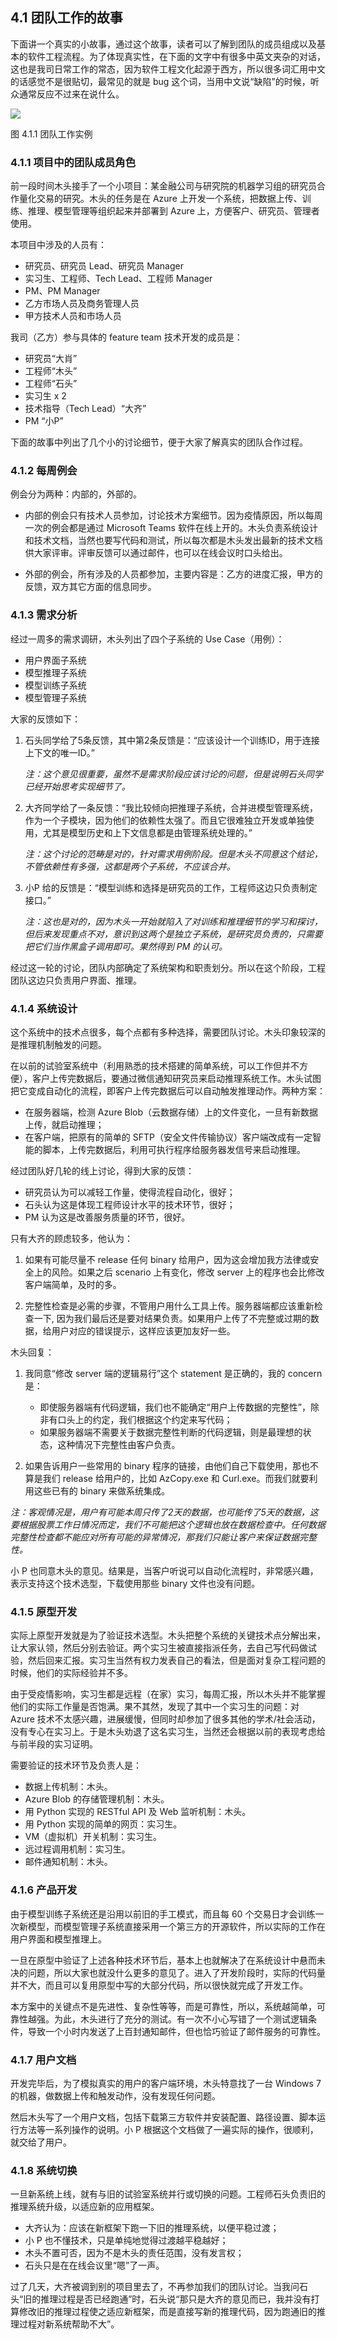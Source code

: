 ## 4.1 团队工作的故事

下面讲一个真实的小故事，通过这个故事，读者可以了解到团队的成员组成以及基本的软件工程流程。为了体现真实性，在下面的文字中有很多中英文夹杂的对话，这也是我司日常工作的常态，因为软件工程文化起源于西方，所以很多词汇用中文的话感觉不是很贴切，最常见的就是 bug 这个词，当用中文说“缺陷”的时候，听众通常反应不过来在说什么。

<img src="img/Slide3.SVG"/>

图 4.1.1 团队工作实例

### 4.1.1 项目中的团队成员角色

前一段时间木头接手了一个小项目：某金融公司与研究院的机器学习组的研究员合作量化交易的研究。木头的任务是在 Azure 上开发一个系统，把数据上传、训练、推理、模型管理等组织起来并部署到 Azure 上，方便客户、研究员、管理者使用。

本项目中涉及的人员有：

- 研究员、研究员 Lead、研究员 Manager
- 实习生、工程师、Tech Lead、工程师 Manager
- PM、PM Manager
- 乙方市场人员及商务管理人员
- 甲方技术人员和市场人员

我司（乙方）参与具体的 feature team 技术开发的成员是：

- 研究员“大肖”
- 工程师“木头”
- 工程师“石头”
- 实习生 x 2
- 技术指导（Tech Lead）“大齐”
- PM “小P”


下面的故事中列出了几个小的讨论细节，便于大家了解真实的团队合作过程。

### 4.1.2 每周例会

例会分为两种：内部的，外部的。

- 内部的例会只有技术人员参加，讨论技术方案细节。因为疫情原因，所以每周一次的例会都是通过 Microsoft Teams 软件在线上开的。木头负责系统设计和技术文档，当然也要写代码和测试，所以每次都是木头发出最新的技术文档供大家评审。评审反馈可以通过邮件，也可以在线会议时口头给出。

- 外部的例会，所有涉及的人员都参加，主要内容是：乙方的进度汇报，甲方的反馈，双方其它方面的信息同步。

### 4.1.3 需求分析

经过一周多的需求调研，木头列出了四个子系统的 Use Case（用例）：

- 用户界面子系统
- 模型推理子系统
- 模型训练子系统
- 模型管理子系统

大家的反馈如下：

1. 石头同学给了5条反馈，其中第2条反馈是：“应该设计一个训练ID，用于连接上下文的唯一ID。”

    *注：这个意见很重要，虽然不是需求阶段应该讨论的问题，但是说明石头同学已经开始思考实现细节了。*

2. 大齐同学给了一条反馈：“我比较倾向把推理子系统，合并进模型管理系统，作为一个子模块，因为他们的依赖性太强了。而且它很难独立开发或单独使用，尤其是模型历史和上下文信息都是由管理系统处理的。”

    *注：这个讨论的范畴是对的，针对需求用例阶段。但是木头不同意这个结论，不管依赖性有多强，这都是两个子系统，不应该合并。*

3. 小P 给的反馈是：“模型训练和选择是研究员的工作，工程师这边只负责制定接口。”

    *注：这也是对的，因为木头一开始就陷入了对训练和推理细节的学习和探讨，但后来发现重点不对，意识到这两个是独立子系统，是研究员负责的，只需要把它们当作黑盒子调用即可。果然得到 PM 的认可。*

经过这一轮的讨论，团队内部确定了系统架构和职责划分。所以在这个阶段，工程团队这边只负责用户界面、推理。

### 4.1.4 系统设计

这个系统中的技术点很多，每个点都有多种选择，需要团队讨论。木头印象较深的是推理机制触发的问题。

在以前的试验室系统中（利用熟悉的技术搭建的简单系统，可以工作但并不方便），客户上传完数据后，要通过微信通知研究员来启动推理系统工作。木头试图把它变成自动化的流程，即客户上传完数据后可以自动触发推理动作。两种方案：

- 在服务器端，检测 Azure Blob（云数据存储）上的文件变化，一旦有新数据上传，就启动推理；
- 在客户端，把原有的简单的 SFTP（安全文件传输协议）客户端改成有一定智能的脚本，上传完数据后，利用可执行程序给服务器发信号来启动推理。

经过团队好几轮的线上讨论，得到大家的反馈：

- 研究员认为可以减轻工作量，使得流程自动化，很好；
- 石头认为这是体现工程师设计水平的技术环节，很好；
- PM 认为这是改善服务质量的环节，很好。

只有大齐的顾虑较多，他认为：

1. 如果有可能尽量不 release 任何 binary 给用户，因为这会增加我方法律或安全上的风险。如果之后 scenario 上有变化，修改 server 上的程序也会比修改客户端简单，及时的多。

2. 完整性检查是必需的步骤，不管用户用什么工具上传。服务器端都应该重新检查一下, 因为我们最后还是要对结果负责。如果用户上传了不完整或过期的数据，给用户对应的错误提示，这样应该更加友好一些。

木头回复：

1. 我同意“修改 server 端的逻辑易行”这个 statement 是正确的，我的 concern 是：
    - 即使服务器端有代码逻辑，我们也不能确定“用户上传数据的完整性”，除非有口头上的约定，我们根据这个约定来写代码；
    - 如果服务器端不需要关于数据完整性判断的代码逻辑，则是最理想的状态，这种情况下完整性由客户负责。

2. 如果告诉用户一些常用的 binary 程序的链接，由他们自己下载使用，那也不算是我们 release 给用户的，比如 AzCopy.exe 和 Curl.exe。而我们就要利用这些已有的 binary 来做系统集成。

*注：客观情况是，用户有可能本周只传了2天的数据，也可能传了5天的数据，这要根据股票工作日情况而定，我们不可能把这个逻辑也放在数据检查中。任何数据完整性检查都不能应对所有可能的异常情况，那我们只能让客户来保证数据完整性。*

小 P 也同意木头的意见。结果是，当客户听说可以自动化流程时，非常感兴趣，表示支持这个技术选型，下载使用那些 binary 文件也没有问题。

### 4.1.5 原型开发

实际上原型开发就是为了验证技术选型。木头把整个系统的关键技术点分解出来，让大家认领，然后分别去验证。两个实习生被直接指派任务，去自己写代码做试验，然后回来汇报。实习生当然有权力发表自己的看法，但是面对复杂工程问题的时候，他们的实际经验并不多。

由于受疫情影响，实习生都是远程（在家）实习，每周汇报，所以木头并不能掌握他们的实际工作量是否饱满。果不其然，发现了其中一个实习生的问题：对 Azure 技术不太感兴趣，进展缓慢，但同时却参加了很多其他的学术/社会活动，没有专心在实习上。于是木头劝退了这名实习生，当然还会根据以前的表现考虑给与前半段的实习证明。

需要验证的技术环节及负责人是：
- 数据上传机制：木头。
- Azure Blob 的存储管理机制：木头。
- 用 Python 实现的 RESTful API 及 Web 监听机制：木头。
- 用 Python 实现的简单的网页：实习生。
- VM（虚拟机）开关机制：实习生。
- 远过程调用机制：实习生。
- 邮件通知机制：木头。

### 4.1.6 产品开发

由于模型训练子系统还是沿用以前旧的手工模式，而且每 60 个交易日才会训练一次新模型，而模型管理子系统直接采用一个第三方的开源软件，所以实际的工作在用户界面和模型推理上。

一旦在原型中验证了上述各种技术环节后，基本上也就解决了在系统设计中悬而未决的问题，所以大家也就没什么更多的意见了。进入了开发阶段时，实际的代码量并不大，而且可以复用原型中写的大部分代码，所以很快就完成了开发工作。

本方案中的关键点不是先进性、复杂性等等，而是可靠性，所以，系统越简单，可靠性越强。为此，木头进行了充分的测试。有一次不小心写错了一个测试逻辑条件，导致一个小时内发送了上百封通知邮件，但也恰巧验证了邮件服务的可靠性。

### 4.1.7 用户文档

开发完毕后，为了模拟真实的用户的客户端环境，木头特意找了一台 Windows 7 的机器，做数据上传和触发动作，没有发现任何问题。

然后木头写了一个用户文档，包括下载第三方软件并安装配置、路径设置、脚本运行方法等一系列操作的说明。小 P 根据这个文档做了一遍实际的操作，很顺利，就交给了用户。

### 4.1.8 系统切换

一旦新系统上线，就有与旧的试验室系统并行或切换的问题。工程师石头负责旧的推理系统升级，以适应新的应用框架。

- 大齐认为：应该在新框架下跑一下旧的推理系统，以便平稳过渡；
- 小 P 也不懂技术，只是单纯地觉得过渡越平稳越好；
- 木头不置可否，因为不是木头的责任范围，没有发言权；
- 石头只是在在线会议里“嗯”了一声。

过了几天，大齐被调到别的项目里去了，不再参加我们的团队讨论。当我问石头“旧的推理过程是否已经跑通”时，石头说“那只是大齐的意见而已，我并没有打算修改旧的推理过程使之适应新框架，而是直接写新的推理代码，因为跑通旧的推理过程对新系统帮助不大”。
